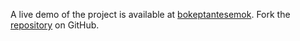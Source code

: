 A live demo of the project is available at [bokeptantesemok](https://bokeptantesemok.pages.dev/).
Fork the [repository](https://github.com/jojtoview) on GitHub.
